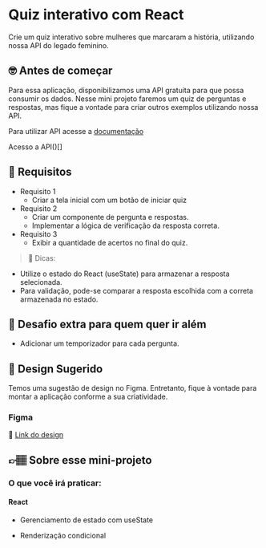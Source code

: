# Quiz interativo com React

Crie um quiz interativo sobre mulheres que marcaram a história, utilizando nossa API do legado feminino.

## 🤓 Antes de começar

Para essa aplicação, disponibilizamos uma API gratuita para que possa consumir os dados. Nesse mini projeto faremos um quiz de perguntas e respostas, mas fique a vontade para criar outros exemplos utilizando nossa API.

Para utilizar API acesse a [documentação](https://docs.apis.codante.io/legado-feminino)

Acesso a API()[]
## 🔨 Requisitos
- Requisito 1
	- Criar a tela inicial com um botão de iniciar quiz
- Requisito 2
	- Criar um componente de pergunta e respostas.
	- Implementar a lógica de verificação da resposta correta.
- Requisito 3
	- Exibir a quantidade de acertos no final do quiz. 


> 👀 Dicas:
- Utilize o estado do React (useState) para armazenar a resposta selecionada.
- Para validação, pode-se comparar a resposta escolhida com a correta armazenada no estado.


## 🔨 Desafio extra para quem quer ir além

- Adicionar um temporizador para cada pergunta.
  
## 🎨 Design Sugerido

Temos uma sugestão de design no Figma. Entretanto, fique à vontade para montar a aplicação conforme a sua criatividade.

### Figma

🔗 [Link do design]()

## 👉🏽 Sobre esse mini-projeto

### O que você irá praticar:

#### React

- Gerenciamento de estado com useState

- Renderização condicional